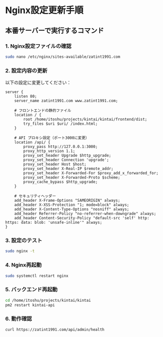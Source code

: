 # Nginx設定更新手順

## 本番サーバーで実行するコマンド

### 1. Nginx設定ファイルの確認
```bash
sudo nano /etc/nginx/sites-available/zatint1991.com
```

### 2. 設定内容の更新
以下の設定に変更してください：

```nginx
server {
    listen 80;
    server_name zatint1991.com www.zatint1991.com;

    # フロントエンドの静的ファイル
    location / {
        root /home/itoshu/projects/kintai/kintai/frontend/dist;
        try_files $uri $uri/ /index.html;
    }

    # API プロキシ設定（ポート3000に変更）
    location /api/ {
        proxy_pass http://127.0.0.1:3000;
        proxy_http_version 1.1;
        proxy_set_header Upgrade $http_upgrade;
        proxy_set_header Connection 'upgrade';
        proxy_set_header Host $host;
        proxy_set_header X-Real-IP $remote_addr;
        proxy_set_header X-Forwarded-For $proxy_add_x_forwarded_for;
        proxy_set_header X-Forwarded-Proto $scheme;
        proxy_cache_bypass $http_upgrade;
    }

    # セキュリティヘッダー
    add_header X-Frame-Options "SAMEORIGIN" always;
    add_header X-XSS-Protection "1; mode=block" always;
    add_header X-Content-Type-Options "nosniff" always;
    add_header Referrer-Policy "no-referrer-when-downgrade" always;
    add_header Content-Security-Policy "default-src 'self' http: https: data: blob: 'unsafe-inline'" always;
}
```

### 3. 設定のテスト
```bash
sudo nginx -t
```

### 4. Nginx再起動
```bash
sudo systemctl restart nginx
```

### 5. バックエンド再起動
```bash
cd /home/itoshu/projects/kintai/kintai
pm2 restart kintai-api
```

### 6. 動作確認
```bash
curl https://zatint1991.com/api/admin/health
```
